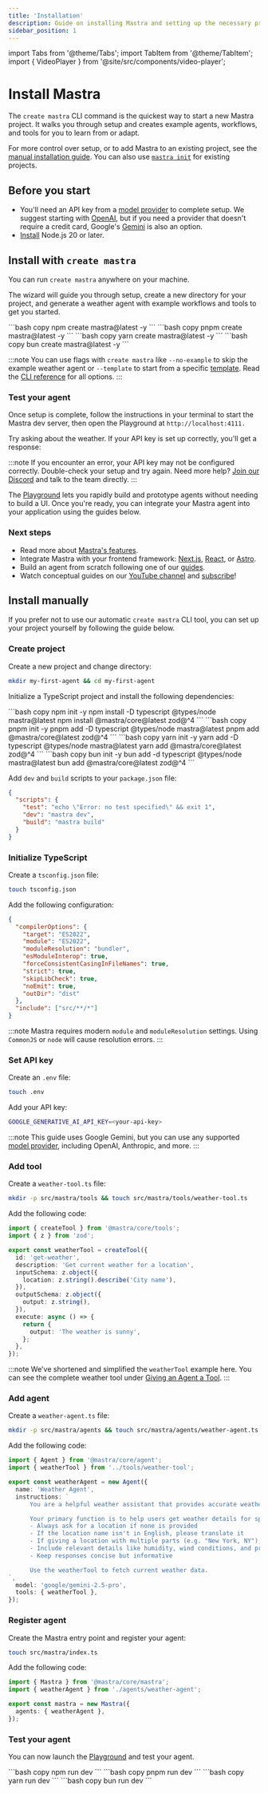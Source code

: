 ```yaml
---
title: 'Installation'
description: Guide on installing Mastra and setting up the necessary prerequisites for running it with various LLM providers.
sidebar_position: 1
---
```


import Tabs from '@theme/Tabs';
import TabItem from '@theme/TabItem';
import { VideoPlayer } from '@site/src/components/video-player';

# Install Mastra

The `create mastra` CLI command is the quickest way to start a new Mastra project. It walks you through setup and creates example agents, workflows, and tools for you to learn from or adapt.

For more control over setup, or to add Mastra to an existing project, see the [manual installation guide](#install-manually). You can also use [`mastra init`](/reference/cli/mastra#mastra-init) for existing projects.

## Before you start

- You'll need an API key from a [model provider](/models) to complete setup. We suggest starting with [OpenAI](https://platform.openai.com/api-keys), but if you need a provider that doesn't require a credit card, Google's [Gemini](https://aistudio.google.com/app/api-keys) is also an option.
- [Install](https://nodejs.org/en/download) Node.js 20 or later.

## Install with `create mastra`

You can run `create mastra` anywhere on your machine.

The wizard will guide you through setup, create a new directory for your project, and generate a weather agent with example workflows and tools to get you started.

<Tabs>
  <TabItem value="npm" label="npm" default>
    ```bash copy
    npm create mastra@latest -y
    ```
  </TabItem>
  <TabItem value="pnpm" label="pnpm">
    ```bash copy
    pnpm create mastra@latest -y
    ```
  </TabItem>
  <TabItem value="yarn" label="yarn">
    ```bash copy
    yarn create mastra@latest -y
    ```
  </TabItem>
  <TabItem value="bun" label="bun">
    ```bash copy
    bun create mastra@latest -y
    ```
  </TabItem>
</Tabs>

:::note
You can use flags with `create mastra` like `--no-example` to skip the example weather agent or `--template` to start from a specific [template](/templates). Read the [CLI reference](/reference/cli/create-mastra) for all options.
:::

### Test your agent

Once setup is complete, follow the instructions in your terminal to start the Mastra dev server, then open the Playground at `http://localhost:4111.`

Try asking about the weather. If your API key is set up correctly, you'll get a response:

<VideoPlayer
  src="https://res.cloudinary.com/mastra-assets/video/upload/v1751406022/local-dev-agents-playground_100_m3begx.mp4"
/>

:::note
If you encounter an error, your API key may not be configured correctly. Double-check your setup and try again. Need more help? [Join our Discord](https://discord.gg/BTYqqHKUrf) and talk to the team directly.
:::

The [Playground](/docs/server-db/local-dev-playground) lets you rapidly build and prototype agents without needing to build a UI. Once you're ready, you can integrate your Mastra agent into your application using the guides below.

### Next steps

- Read more about [Mastra's features](/docs#why-mastra).
- Integrate Mastra with your frontend framework: [Next.js](/docs/frameworks/web-frameworks/next-js), [React](/docs/frameworks/web-frameworks/vite-react), or [Astro](/docs/frameworks/web-frameworks/astro).
- Build an agent from scratch following one of our [guides](/guides).
- Watch conceptual guides on our [YouTube channel](https://www.youtube.com/@mastra-ai) and [subscribe](https://www.youtube.com/@mastra-ai?sub_confirmation=1)!

## Install manually

If you prefer not to use our automatic `create mastra` CLI tool, you can set up your project yourself by following the guide below.

### Create project

Create a new project and change directory:

```bash copy
mkdir my-first-agent && cd my-first-agent
```

Initialize a TypeScript project and install the following dependencies:

<Tabs>
  <TabItem value="npm" label="npm" default>
    ```bash copy
    npm init -y
    npm install -D typescript @types/node mastra@latest
    npm install @mastra/core@latest zod@^4
    ```
  </TabItem>
  <TabItem value="pnpm" label="pnpm">
    ```bash copy
    pnpm init -y
    pnpm add -D typescript @types/node mastra@latest
    pnpm add @mastra/core@latest zod@^4
    ```
  </TabItem>
  <TabItem value="yarn" label="yarn">
    ```bash copy
    yarn init -y
    yarn add -D typescript @types/node mastra@latest
    yarn add @mastra/core@latest zod@^4
    ```
  </TabItem>
  <TabItem value="bun" label="bun">
    ```bash copy
    bun init -y
    bun add -d typescript @types/node mastra@latest
    bun add @mastra/core@latest zod@^4
    ```
  </TabItem>
</Tabs>

Add `dev` and `build` scripts to your `package.json` file:

```json filename="package.json" copy /,/ /"dev": "mastra dev",/ /"build": "mastra build"/
{
  "scripts": {
    "test": "echo \"Error: no test specified\" && exit 1",
    "dev": "mastra dev",
    "build": "mastra build"
  }
}
```

### Initialize TypeScript

Create a `tsconfig.json` file:

```bash copy
touch tsconfig.json
```

Add the following configuration:

```json filename="tsconfig.json" copy
{
  "compilerOptions": {
    "target": "ES2022",
    "module": "ES2022",
    "moduleResolution": "bundler",
    "esModuleInterop": true,
    "forceConsistentCasingInFileNames": true,
    "strict": true,
    "skipLibCheck": true,
    "noEmit": true,
    "outDir": "dist"
  },
  "include": ["src/**/*"]
}
```

:::note
Mastra requires modern `module` and `moduleResolution` settings. Using `CommonJS` or `node` will cause resolution errors.
:::

### Set API key

Create an `.env` file:

```bash copy
touch .env
```

Add your API key:

```bash filename=".env" copy
GOOGLE_GENERATIVE_AI_API_KEY=<your-api-key>
```

:::note
This guide uses Google Gemini, but you can use any supported [model provider](/models), including OpenAI, Anthropic, and more.
:::

### Add tool

Create a `weather-tool.ts` file:

```bash copy
mkdir -p src/mastra/tools && touch src/mastra/tools/weather-tool.ts
```

Add the following code:

```ts filename="src/mastra/tools/weather-tool.ts" showLineNumbers copy
import { createTool } from '@mastra/core/tools';
import { z } from 'zod';

export const weatherTool = createTool({
  id: 'get-weather',
  description: 'Get current weather for a location',
  inputSchema: z.object({
    location: z.string().describe('City name'),
  }),
  outputSchema: z.object({
    output: z.string(),
  }),
  execute: async () => {
    return {
      output: 'The weather is sunny',
    };
  },
});
```

:::note
We've shortened and simplified the `weatherTool` example here. You can see the complete weather tool under [Giving an Agent a Tool](/examples/agents/using-a-tool).
:::

### Add agent

Create a `weather-agent.ts` file:

```bash copy
mkdir -p src/mastra/agents && touch src/mastra/agents/weather-agent.ts
```

Add the following code:

```ts filename="src/mastra/agents/weather-agent.ts" showLineNumbers copy
import { Agent } from '@mastra/core/agent';
import { weatherTool } from '../tools/weather-tool';

export const weatherAgent = new Agent({
  name: 'Weather Agent',
  instructions: `
      You are a helpful weather assistant that provides accurate weather information.

      Your primary function is to help users get weather details for specific locations. When responding:
      - Always ask for a location if none is provided
      - If the location name isn't in English, please translate it
      - If giving a location with multiple parts (e.g. "New York, NY"), use the most relevant part (e.g. "New York")
      - Include relevant details like humidity, wind conditions, and precipitation
      - Keep responses concise but informative

      Use the weatherTool to fetch current weather data.
`,
  model: 'google/gemini-2.5-pro',
  tools: { weatherTool },
});
```

### Register agent

Create the Mastra entry point and register your agent:

```bash copy
touch src/mastra/index.ts
```

Add the following code:

```ts filename="src/mastra/index.ts" showLineNumbers copy
import { Mastra } from '@mastra/core/mastra';
import { weatherAgent } from './agents/weather-agent';

export const mastra = new Mastra({
  agents: { weatherAgent },
});
```

### Test your agent

You can now launch the [Playground](/docs/server-db/local-dev-playground) and test your agent.

<Tabs>
  <TabItem value="npm" label="npm" default>
    ```bash copy
    npm run dev
    ```
  </TabItem>
  <TabItem value="pnpm" label="pnpm">
    ```bash copy
    pnpm run dev
    ```
  </TabItem>
  <TabItem value="yarn" label="yarn">
    ```bash copy
    yarn run dev
    ```
  </TabItem>
  <TabItem value="bun" label="bun">
    ```bash copy
    bun run dev
    ```
  </TabItem>
</Tabs>
